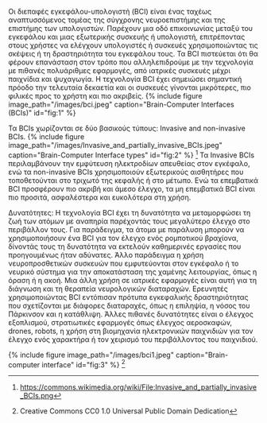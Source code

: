 Οι διεπαφές εγκεφάλου-υπολογιστή (BCI) είναι ένας ταχέως αναπτυσσόμενος τομέας της σύγχρονης νευροεπιστήμης και της επιστήμης των υπολογιστών. Παρέχουν μια οδό επικοινωνίας μεταξύ του εγκεφάλου και μιας εξωτερικής συσκευής ή υπολογιστή, επιτρέποντας στους χρήστες να ελέγχουν υπολογιστές ή συσκευές χρησιμοποιώντας τις σκέψεις ή τη δραστηριότητα του εγκεφάλου τους. Τα BCI πιστεύεται ότι θα φέρουν επανάσταση στον τρόπο που αλληλεπιδρούμε με την τεχνολογία με πιθανές πολυάριθμες εφαρμογές, από ιατρικές συσκευές μέχρι παιχνίδια και ψυχαγωγία. Η τεχνολογία BCI έχει σημειώσει σημαντική πρόοδο την τελευταία δεκαετία και οι συσκευές γίνονται μικρότερες, πιο φιλικές προς το χρήστη και πιο ακριβείς.
{% include figure image_path="/images/bci.jpeg" caption="Brain-Computer Interfaces (BCIs)" id="fig:1" %}

Τα BCIs χωρίζονται σε δύο βασικούς τύπους: Invasive and non-invasive BCIs.
{% include figure image_path="/images/Invasive_and_partially_invasive_BCIs.jpeg" caption="Brain-Computer Interface types" id="fig:2" %} [^1] 
Τα Invasive BCIs περιλαμβάνουν την εμφύτευση ηλεκτροδίων απευθείας στον εγκέφαλο, ενώ τα non-invasive BCIs χρησιμοποιούν εξωτερικούς αισθητήρες που τοποθετούνται στο τριχωτό της κεφαλής ή στο μέτωπο. Ενώ τα επεμβατικά BCI προσφέρουν πιο ακριβή και άμεσο έλεγχο, τα μη επεμβατικά BCI είναι πιο προσιτά, ασφαλέστερα και ευκολότερα στη χρήση. 

Δυνατότητες:
Η τεχνολογία BCI έχει τη δυνατότητα να μεταμορφώσει τη ζωή των ατόμων με αναπηρία παρέχοντάς τους μεγαλύτερο έλεγχο στο περιβάλλον τους. Για παράδειγμα, τα άτομα με παράλυση μπορούν να χρησιμοποιήσουν ένα BCI για τον έλεγχο ενός ρομποτικού βραχίονα, δίνοντάς τους τη δυνατότητα να εκτελούν καθημερινές εργασίες που προηγουμένως ήταν αδύνατες. Άλλο παράδειγμα η χρήση νευροπροσθετικών συσκευών που εμφυτεύονται στον εγκέφαλο ή το νευρικό σύστημα για την αποκατάσταση της χαμένης λειτουργίας, όπως η όραση ή η ακοή. Μια άλλη χρήση σε ιατρικές εφαρμογές είναι αυτή για τη διάγνωση και τη θεραπεία νευρολογικών διαταραχών. Ερευνητές χρησιμοποιώντας BCI εντόπισαν πρότυπα εγκεφαλικής δραστηριότητας που σχετίζονται με διάφορες διαταραχές, όπως η επιληψία, η νόσος του Πάρκινσον και η κατάθλιψη.
Άλλες πιθανές δυνατότητες είναι ο έλεγχος εξοπλισμού, στρατιωτικές εφαρμογές όπως έλεγχος αεροσκαφών, drones, robots, η χρήση στη βιομηχανία ηλεκτρονικών παιχνιδιών για τον έλεγχο ενός χαρακτήρα ή τον χειρισμό του περιβάλλοντος του παιχνιδιού. 

{% include figure image_path="/images/bci1.jpeg" caption="Brain-computer interface" id="fig:3" %} 
[^2]



[^1]: https://commons.wikimedia.org/wiki/File:Invasive_and_partially_invasive_BCIs.png
[^2]: Creative Commons CC0 1.0 Universal Public Domain Dedication
